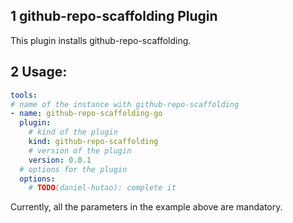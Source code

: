 ## 1 github-repo-scaffolding Plugin

This plugin installs github-repo-scaffolding.

## 2 Usage:

```yaml
tools:
# name of the instance with github-repo-scaffolding
- name: github-repo-scaffolding-go
  plugin:
    # kind of the plugin
    kind: github-repo-scaffolding
    # version of the plugin
    version: 0.0.1
  # options for the plugin
  options:
    # TODO(daniel-hutao): complete it
```

Currently, all the parameters in the example above are mandatory.

